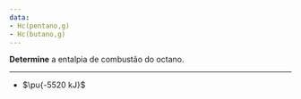 ```yaml
---
data:
- Hc(pentano,g)
- Hc(butano,g)
---
```


**Determine** a entalpia de combustão do octano.

---

- $\pu{-5520 kJ}$


